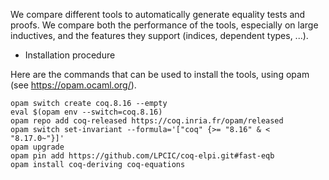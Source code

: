 We compare different tools to automatically generate equality tests and proofs.
We compare both the performance of the tools, especially on large inductives,
and the features they support (indices, dependent types, ...).

* Installation procedure

Here are the commands that can be used to install the tools, using opam
(see https://opam.ocaml.org/).

```
opam switch create coq.8.16 --empty
eval $(opam env --switch=coq.8.16)
opam repo add coq-released https://coq.inria.fr/opam/released
opam switch set-invariant --formula='["coq" {>= "8.16" & < "8.17.0~"}]'
opam upgrade
opam pin add https://github.com/LPCIC/coq-elpi.git#fast-eqb
opam install coq-deriving coq-equations
```
